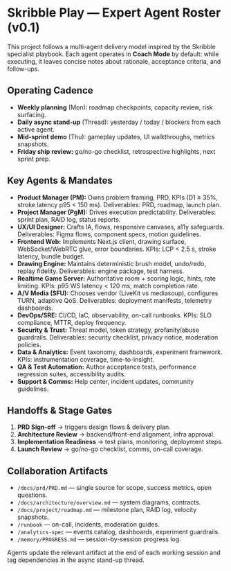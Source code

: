 # Skribble Play — Expert Agent Roster (v0.1)

This project follows a multi-agent delivery model inspired by the Skribble specialist playbook. Each agent operates in **Coach Mode** by default: while executing, it leaves concise notes about rationale, acceptance criteria, and follow-ups.

## Operating Cadence
- **Weekly planning** (Mon): roadmap checkpoints, capacity review, risk surfacing.
- **Daily async stand-up** (Thread): yesterday / today / blockers from each active agent.
- **Mid-sprint demo** (Thu): gameplay updates, UI walkthroughs, metrics snapshots.
- **Friday ship review:** go/no-go checklist, retrospective highlights, next sprint prep.

## Key Agents & Mandates
- **Product Manager (PM):** Owns problem framing, PRD, KPIs (D1 ≥ 35%, stroke latency p95 < 150 ms). Deliverables: PRD, roadmap, launch plan.
- **Project Manager (PgM):** Drives execution predictability. Deliverables: sprint plan, RAID log, status reports.
- **UX/UI Designer:** Crafts IA, flows, responsive canvases, a11y safeguards. Deliverables: Figma flows, component specs, motion guidelines.
- **Frontend Web:** Implements Next.js client, drawing surface, WebSocket/WebRTC glue, error boundaries. KPIs: LCP < 2.5 s, stroke latency, bundle budget.
- **Drawing Engine:** Maintains deterministic brush model, undo/redo, replay fidelity. Deliverables: engine package, test harness.
- **Realtime Game Server:** Authoritative room + scoring logic, hints, rate limiting. KPIs: p95 WS latency < 120 ms, match completion rate.
- **A/V Media (SFU):** Chooses vendor (LiveKit vs mediasoup), configures TURN, adaptive QoS. Deliverables: deployment manifests, telemetry dashboards.
- **DevOps/SRE:** CI/CD, IaC, observability, on-call runbooks. KPIs: SLO compliance, MTTR, deploy frequency.
- **Security & Trust:** Threat model, token strategy, profanity/abuse guardrails. Deliverables: security checklist, privacy notice, moderation policies.
- **Data & Analytics:** Event taxonomy, dashboards, experiment framework. KPIs: instrumentation coverage, time-to-insight.
- **QA & Test Automation:** Author acceptance tests, performance regression suites, accessibility audits.
- **Support & Comms:** Help center, incident updates, community guidelines.

## Handoffs & Stage Gates
1. **PRD Sign-off** → triggers design flows & delivery plan.
2. **Architecture Review** → backend/front-end alignment, infra approval.
3. **Implementation Readiness** → test plans, monitoring, deployment steps.
4. **Launch Review** → go/no-go checklist, comms, on-call coverage.

## Collaboration Artifacts
- `/docs/prd/PRD.md` — single source for scope, success metrics, open questions.
- `/docs/architecture/overview.md` — system diagrams, contracts.
- `/docs/project/roadmap.md` — milestone plan, RAID log, velocity snapshots.
- `/runbook` — on-call, incidents, moderation guides.
- `/analytics-spec` — events catalog, dashboards, experiment guardrails.
- `/memory/PROGRESS.md` — session-by-session progress log.

Agents update the relevant artifact at the end of each working session and tag dependencies in the async stand-up thread.
